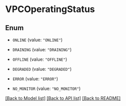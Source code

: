 # VPCOperatingStatus

## Enum


* `ONLINE` (value: `"ONLINE"`)

* `DRAINING` (value: `"DRAINING"`)

* `OFFLINE` (value: `"OFFLINE"`)

* `DEGRADED` (value: `"DEGRADED"`)

* `ERROR` (value: `"ERROR"`)

* `NO_MONITOR` (value: `"NO_MONITOR"`)


[[Back to Model list]](../README.md#documentation-for-models) [[Back to API list]](../README.md#documentation-for-api-endpoints) [[Back to README]](../README.md)


